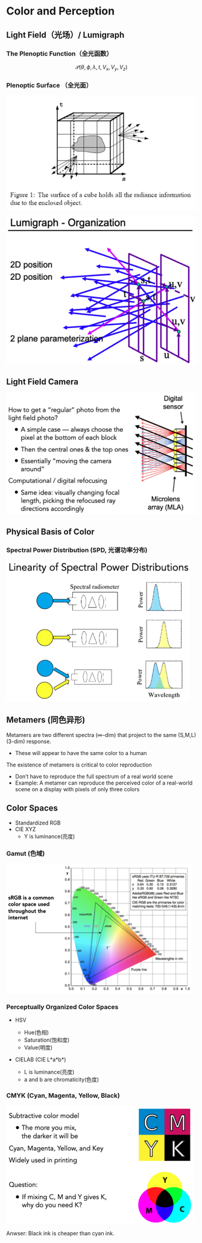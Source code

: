 # Color and Perception

## Light Field（光场）/ Lumigraph

### The Plenoptic Function（全光函数）

$$ \mathcal{P}(\theta, \phi, \lambda, t, V_x, V_y, V_z) $$

### Plenoptic Surface （全光面）

![Plenoptic Surface](./images/P20-1.png)

![Lumigraph - Organization](./images/P20-0.png)

## Light Field Camera

![Light Field Camera](./images/P20-2.png)

## Physical Basis of Color

### Spectral Power Distribution (SPD, 光谱功率分布)

![Spectral Power Distribution](./images/P20-3.png)

## Metamers (同色异形)

Metamers are two different spectra (∞-dim) that project to the same (S,M,L) (3-dim) response.

- These will appear to have the same color to a human

The existence of metamers is critical to color reproduction

- Don’t have to reproduce the full spectrum of a real world scene
- Example: A metamer can reproduce the perceived color of a real-world scene on a display with pixels of only three
colors

## Color Spaces

- Standardized RGB
- CIE XYZ
    - Y is luminance(亮度)

### Gamut (色域)

![Gamut](./images/P20-4.png)

### Perceptually Organized Color Spaces

- HSV
    - Hue(色相)
    - Saturation(饱和度)
    - Value(明度)

- CIELAB (CIE L\*a\*b\*)
    - L is luminance(亮度)
    - a and b are chromaticity(色度)

### CMYK (Cyan, Magenta, Yellow, Black)

![CMYK](./images/P20-5.png)

Anwser: Black ink is cheaper than cyan ink.
